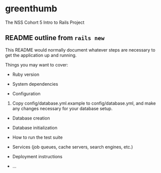 greenthumb
==========

The NSS Cohort 5 Intro to Rails Project


## README outline from `rails new`

This README would normally document whatever steps are necessary to get the
application up and running.

Things you may want to cover:

* Ruby version

* System dependencies

* Configuration

1. Copy config/database.yml.example to config/database.yml, and make any changes necessary for your database setup.

* Database creation

* Database initialization

* How to run the test suite

* Services (job queues, cache servers, search engines, etc.)

* Deployment instructions

* ...
